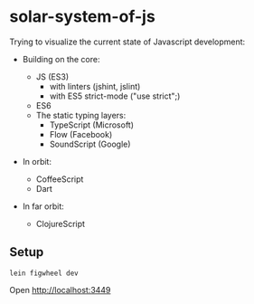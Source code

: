 # solar-system-of-js

Trying to visualize the current state of Javascript development:

- Building on the core:
  - JS (ES3)
    - with linters (jshint, jslint)
    - with ES5 strict-mode ("use strict";)
  - ES6
  - The static typing layers:
    - TypeScript (Microsoft)
    - Flow (Facebook)
    - SoundScript (Google)

- In orbit:
  - CoffeeScript
  - Dart

- In far orbit:
  - ClojureScript

## Setup

```
lein figwheel dev
```

Open <http://localhost:3449>
